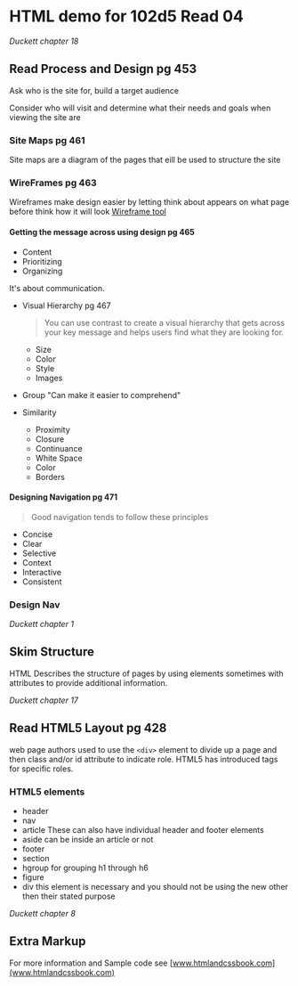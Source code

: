 # HTML demo for 102d5 Read 04

*Duckett chapter 18*
## Read Process and Design pg 453
Ask who is the site for, build a target audience

Consider who will visit and determine what their needs and goals when viewing the site are 

### Site Maps pg 461
Site maps are a diagram of the pages that eill be used to structure the site

### WireFrames pg 463
Wireframes make design easier by letting think about appears on what page before think how it will look
[Wireframe tool](http://lovelycharts.com)

#### Getting the message across using design pg 465
- Content
- Prioritizing
- Organizing

It's about communication.

- Visual Hierarchy pg 467
  > You can use contrast to create a visual hierarchy that gets across your key message and helps users find what they are looking for.

    - Size
    - Color
    - Style
    - Images

- Group "Can make it easier to comprehend"
- Similarity
    + Proximity
    + Closure
    + Continuance
    + White Space
    + Color
    + Borders

#### Designing Navigation pg 471
> Good navigation tends to follow these principles
- Concise
- Clear
- Selective
- Context
- Interactive
- Consistent

### Design Nav

*Duckett chapter 1*
## Skim Structure
HTML Describes the structure of pages by using elements sometimes with attributes to provide additional information.

*Duckett chapter 17*
## Read HTML5 Layout pg 428
web page authors used to use the `<div>` element to divide up a page and then class and/or id attribute to indicate role.  HTML5 has introduced tags for specific roles.

### HTML5 elements
 - header
 - nav
 - article  These can also have individual header and footer elements
 - aside can be inside an article or not
 - footer
 - section
 - hgroup for grouping h1 through h6
 - figure
 - div this element is necessary and you should not be using the new other then their stated purpose


*Duckett chapter 8*
## Extra Markup

For more information and Sample code see [www.htmlandcssbook.com](www.htmlandcssbook.com)